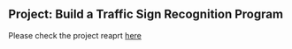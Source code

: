 ## Project: Build a Traffic Sign Recognition Program

Please check the project reaprt [here](https://github.com/gvogety/udacity-sdcar-traffic-signs/blob/master/Project_Report.md)
